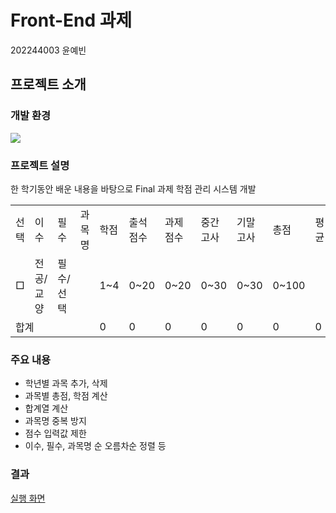 # Front-End 과제

202244003 윤예빈

## 프로젝트 소개

### 개발 환경
<img src="https://img.shields.io/badge/react-%2361DAFB.svg?&style=for-the-badge&logo=react&logoColor=black" />

### 프로젝트 설명
한 학기동안 배운 내용을 바탕으로 Final 과제 학점 관리 시스템 개발

<table>
  <tr>
    <td>선택</td>
    <td>이수</td>
    <td>필수</td>
    <td>과목명</td>
    <td>학점</td>
    <td>출석점수</td>
    <td>과제점수</td>
    <td>중간고사</td>
    <td>기말고사</td>
    <td>총점</td>
    <td>평균</td>
    <td>성적</td>
  </tr>
  <tr>
    <td>□</td>
    <td>전공/교양</td>
    <td>필수/선택</td>
    <td></td>
    <td>1~4</td>
    <td>0~20</td>
    <td>0~20</td>
    <td>0~30</td>
    <td>0~30</td>
    <td>0~100</td>
    <td></td>
    <td>A+</td>
  </tr>
  <tr>
    <td colSpan="4">합계</td>
    <td>0</td>
    <td>0</td>
    <td>0</td>
    <td>0</td>
    <td>0</td>
    <td>0</td>
    <td>0</td>
    <td></td>
    </tr>
</table>


### 주요 내용
- 학년별 과목 추가, 삭제
- 과목별 총점, 학점 계산
- 합계열 계산
- 과목명 중복 방지
- 점수 입력값 제한
- 이수, 필수, 과목명 순 오름차순 정렬 등

### 결과

[실행 화면](https://front-end-final-ten.vercel.app/, "실행 화면")
